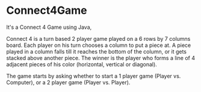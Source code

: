 # Connect4Game

It's a Connect 4 Game using Java,

Connect 4 is a turn based 2 player game played on a 6 rows by 7 columns board. Each player 
on his turn chooses a column to put a piece at. A piece played in a column falls till it reaches 
the bottom of the column, or it gets stacked above another piece. The winner is the player 
who forms a line of 4 adjacent pieces of his color (horizontal, vertical or diagonal).

The game starts by asking whether to start a 1 player game (Player vs. Computer), or a 2 
player game (Player vs. Player).

